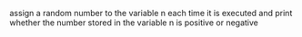 assign a random number to the variable n each time it is executed and print whether the number stored in the variable n is positive or negative
